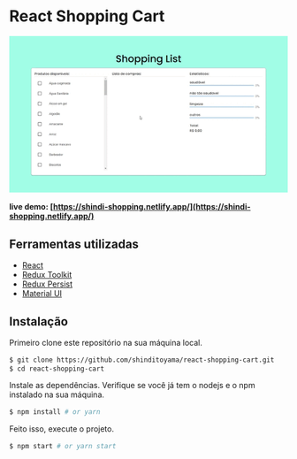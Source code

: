# React Shopping Cart

![Video](/screenshot/shop.gif?raw=true "Run time Video")

**live demo: [https://shindi-shopping.netlify.app/](https://shindi-shopping.netlify.app/)**

## Ferramentas utilizadas

- [React](https://reactjs.org/)
- [Redux Toolkit](https://redux-toolkit.js.org/)
- [Redux Persist](https://github.com/rt2zz/redux-persist/)
- [Material UI](https://mui.com/pt/)

## Instalação

Primeiro clone este repositório na sua máquina local.
```
$ git clone https://github.com/shinditoyama/react-shopping-cart.git
$ cd react-shopping-cart
```

Instale as dependências. Verifique se você já tem o nodejs e o npm instalado na sua máquina.
```bash
$ npm install # or yarn
```

Feito isso, execute o projeto.
```bash
$ npm start # or yarn start
```